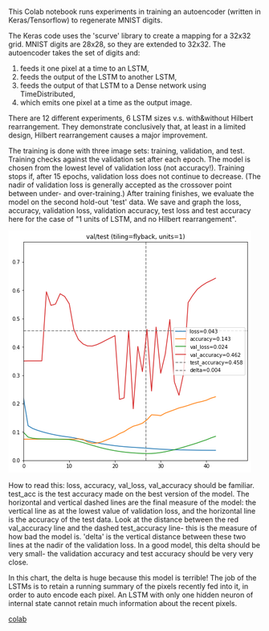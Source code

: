 This Colab notebook runs experiments in training an autoencoder (written in Keras/Tensorflow) to regenerate MNIST digits. 

The Keras code uses the 'scurve' library to create a mapping for a 32x32 grid. 
MNIST digits are 28x28, so they are extended to 32x32.
The autoencoder takes the set of digits and:
1) feeds it one pixel at a time to an LSTM, 
2) feeds the output of the LSTM to another LSTM,
3) feeds the output of that LSTM to a Dense network using TimeDistributed,
4) which emits one pixel at a time as the output image.

There are 12 different experiments, 6 LSTM sizes v.s. with&without Hilbert rearrangement. 
They demonstrate conclusively that, at least in a limited design, Hilbert rearrangement causes a major improvement.

The training is done with three image sets: training, validation, and test. Training checks against the validation set after each epoch. The model is chosen from the lowest level of validation loss (not accuracy!). Training stops if, after 15 epochs, validation loss does not continue to decrease. (The nadir of validation loss is generally accepted as the crossover point between under- and over-training.) After training finishes, we evaluate the model on the second hold-out 'test' data. We save and graph the loss, accuracy, validation loss, validation accuracy, test loss and test accuracy here for the case of "1 units of LSTM, and no Hilbert rearrangement".

![detailed training](images/lstm_mse_final_1_flyback_extra.png)

How to read this: loss, accuracy, val_loss, val_accuracy should be familiar. test_acc is the test accuracy made on the best version of the model. The horizontal and vertical dashed lines are the final measure of the model: the vertical line as at the lowest value of validation loss, and the horizontal line is the accuracy of the test data. Look at the distance between the red val_accuracy line and the dashed test_accuracy line- this is the measure of how bad the model is. 'delta' is the vertical distance between these two lines at the nadir of the validation loss. In a good model, this delta should be very small- the validation accuracy and test accuracy should be very very close. 

In this chart, the delta is huge because this model is terrible! The job of the LSTMs is to retain a running summary of the pixels recently fed into it, in order to auto encode each pixel. An LSTM with only one hidden neuron of internal state cannot retain much information about the recent pixels.

[colab](https://colab.research.google.com/github/LanceNorskog/deep-scurve/blob/master/notebooks/Scurve_MNIST_Demo.ipynb)


